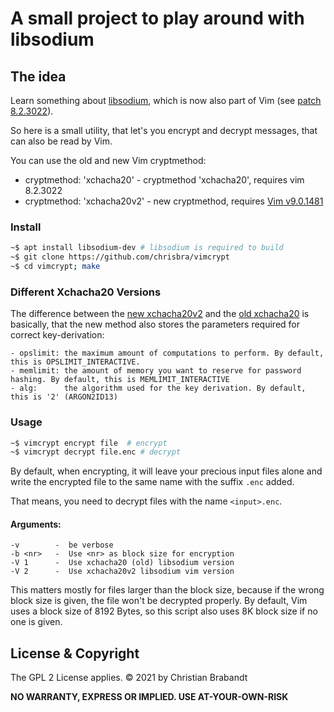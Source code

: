 
# A small project to play around with libsodium

## The idea

Learn something about [libsodium][1], which is now also part of Vim (see [patch 8.2.3022][2]). 

So here is a small utility, that let's you encrypt and decrypt messages, that can also be read by Vim.

You can use the old and new Vim cryptmethod:
- cryptmethod: 'xchacha20'   - cryptmethod 'xchacha20', requires vim 8.2.3022
- cryptmethod: 'xchacha20v2' - new cryptmethod, requires [Vim v9.0.1481][3]

### Install

```sh
~$ apt install libsodium-dev # libsodium is required to build
~$ git clone https://github.com/chrisbra/vimcrypt
~$ cd vimcrypt; make
```

### Different Xchacha20 Versions

The difference between the [new xchacha20v2][3] and the [old xchacha20][2] is basically, that the new method also stores the parameters
required for correct key-derivation:

    - opslimit: the maximum amount of computations to perform. By default, this is OPSLIMIT_INTERACTIVE.
    - memlimit: the amount of memory you want to reserve for password hashing. By default, this is MEMLIMIT_INTERACTIVE
    - alg:      the algorithm used for the key derivation. By default, this is '2' (ARGON2ID13)

### Usage

```sh
~$ vimcrypt encrypt file  # encrypt
~$ vimcrypt decrypt file.enc # decrypt
```

By default, when encrypting, it will leave your precious input files alone and write the encrypted file to the same name with the suffix `.enc` added.

That means, you need to decrypt files with the name `<input>.enc`.

#### Arguments:

```
-v        -  be verbose
-b <nr>   -  Use <nr> as block size for encryption
-V 1      -  Use xchacha20 (old) libsodium version
-V 2      -  Use xchacha20v2 libsodium vim version
```

This matters mostly for files larger than the block size, because if the wrong block size is given, the file won't be decrypted properly.
By default, Vim uses a block size of 8192 Bytes, so this script also uses 8K block size if no one is given.

License & Copyright
-------

The GPL 2 License applies.
© 2021 by Christian Brabandt

__NO WARRANTY, EXPRESS OR IMPLIED.  USE AT-YOUR-OWN-RISK__

[1]: https://doc.libsodium.org/
[2]: https://github.com/vim/vim/releases/tag/v8.2.3022
[3]: https://github.com/vim/vim/releases/tag/v9.0.1481

